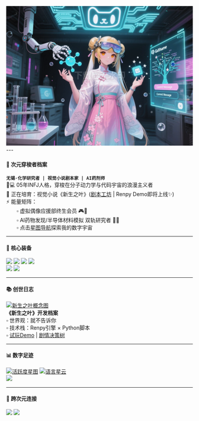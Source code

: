 <div align="center">
  <img src="https://github.com/Lightmessager/Lightmessager/blob/main/banner.png" width="600"/> 
</div>
---

#### 🎨 次元穿梭者档案  
​**`无锡·化学研究者 | 视觉小说剧本家 | AI药剂师`**​  
👨💻 05年INFJ人格，穿梭在分子动力学与代码宇宙的浪漫主义者  
🌱 正在培育：视觉小说《新生之叶》([剧本工坊](https://github.com/Lightmessager/NewLeaf-Scripts) | Renpy Demo即将上线✨)  
⚡️ 能量矩阵：  
  ▫️ 虚拟偶像应援部终生会员 🎮📖  
  ▫️ AI药物发现/半导体材料模拟 双轨研究者 🔬🤖  
  ▫️ 点击[星图导航](https://github.com/Lightmessager)探索我的数字宇宙  

---

#### 🚀 核心装备
![](https://img.shields.io/badge/AI-深度学习-ff69b4?logo=keras)
![](https://img.shields.io/badge/化学-计算机辅助药物设计-9cf?logo=react)
![](https://img.shields.io/badge/EDA-芯片仿真-blueviolet?logo=intel)
![](https://img.shields.io/badge/创作引擎-Renpy-ffd700?logo=unity)  
![](https://img.shields.io/badge/MBTI-INFJ-purple)
![](https://img.shields.io/badge/次元护照-ACGN-orange?logo=crunchyroll)

---

#### 📚 创世日志
[![新生之叶概念图](https://raw.githubusercontent.com/Lightmessager/NewLeaf-Scripts/main/cover.jpg)](https://github.com/Lightmessager/NewLeaf-Scripts)  
​**​《新生之叶》开发档案**​  
▫️ 世界观：就不告诉你  
▫️ 技术栈：Renpy引擎 × Python脚本  
▫️ [试玩Demo](https://github.com/Lightmessager/Renpy-Demo) | [剧情决策树](https://github.com/Lightmessager/Plot-Branching)  

---

#### 📊 数字足迹
[![活跃度星图](https://github-readme-stats.vercel.app/api?username=Lightmessager&show_icons=true&theme=radical)](https://github.com/Lightmessager)
[![语言星云](https://github-readme-stats.vercel.app/api/top-langs/?username=Lightmessager&layout=compact&theme=vision-friendly-dark)](https://github.com/Lightmessager)  
![](https://komarev.com/ghpvc/?username=Lightmessager&color=lightgrey&label=次元访问者+)

---

#### 🌌 跨次元连接
[<img src="https://img.shields.io/badge/问题咨询-时空信标-blue?logo=github" width="140">](https://github.com/Lightmessager/Lightmessager/issues)
[<img src="https://img.shields.io/badge/创作协作-联合开发-success?logo=git" width="140">](https://github.com/Lightmessager/NewLeaf-Scripts/pulls)
